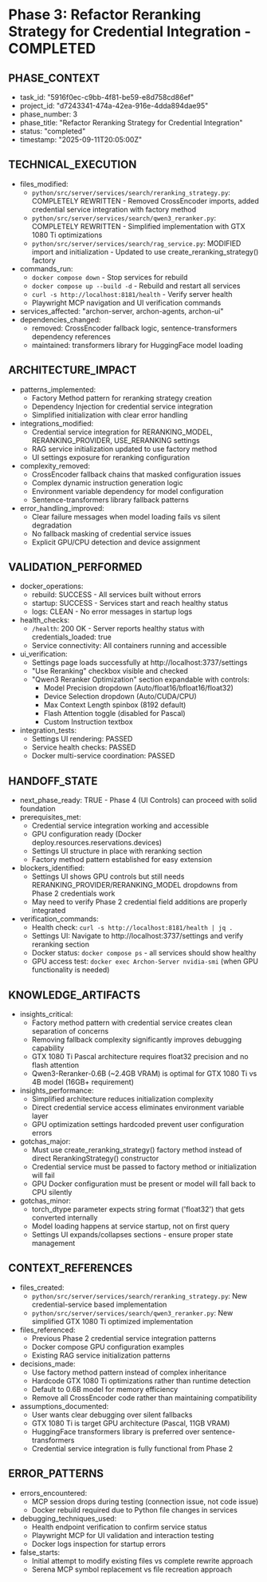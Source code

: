 # Phase 3: Refactor Reranking Strategy for Credential Integration - COMPLETED

## PHASE_CONTEXT
- task_id: "5916f0ec-c9bb-4f81-be59-e8d758cd86ef"
- project_id: "d7243341-474a-42ea-916e-4dda894dae95" 
- phase_number: 3
- phase_title: "Refactor Reranking Strategy for Credential Integration"
- status: "completed"
- timestamp: "2025-09-11T20:05:00Z"

## TECHNICAL_EXECUTION
- files_modified: 
  - `python/src/server/services/search/reranking_strategy.py`: COMPLETELY REWRITTEN - Removed CrossEncoder imports, added credential service integration with factory method
  - `python/src/server/services/search/qwen3_reranker.py`: COMPLETELY REWRITTEN - Simplified implementation with GTX 1080 Ti optimizations
  - `python/src/server/services/search/rag_service.py`: MODIFIED import and initialization - Updated to use create_reranking_strategy() factory
- commands_run: 
  - `docker compose down` - Stop services for rebuild
  - `docker compose up --build -d` - Rebuild and restart all services
  - `curl -s http://localhost:8181/health` - Verify server health
  - Playwright MCP navigation and UI verification commands
- services_affected: "archon-server, archon-agents, archon-ui"
- dependencies_changed: 
  - removed: CrossEncoder fallback logic, sentence-transformers dependency references
  - maintained: transformers library for HuggingFace model loading

## ARCHITECTURE_IMPACT
- patterns_implemented: 
  - Factory Method pattern for reranking strategy creation
  - Dependency Injection for credential service integration
  - Simplified initialization with clear error handling
- integrations_modified:
  - Credential service integration for RERANKING_MODEL, RERANKING_PROVIDER, USE_RERANKING settings
  - RAG service initialization updated to use factory method
  - UI settings exposure for reranking configuration
- complexity_removed:
  - CrossEncoder fallback chains that masked configuration issues
  - Complex dynamic instruction generation logic
  - Environment variable dependency for model configuration
  - Sentence-transformers library fallback patterns
- error_handling_improved: 
  - Clear failure messages when model loading fails vs silent degradation
  - No fallback masking of credential service issues
  - Explicit GPU/CPU detection and device assignment

## VALIDATION_PERFORMED
- docker_operations:
  - rebuild: SUCCESS - All services built without errors
  - startup: SUCCESS - Services start and reach healthy status
  - logs: CLEAN - No error messages in startup logs
- health_checks:
  - `/health`: 200 OK - Server reports healthy status with credentials_loaded: true
  - Service connectivity: All containers running and accessible
- ui_verification:
  - Settings page loads successfully at http://localhost:3737/settings
  - "Use Reranking" checkbox visible and checked
  - "Qwen3 Reranker Optimization" section expandable with controls:
    - Model Precision dropdown (Auto/float16/bfloat16/float32)
    - Device Selection dropdown (Auto/CUDA/CPU)
    - Max Context Length spinbox (8192 default)
    - Flash Attention toggle (disabled for Pascal)
    - Custom Instruction textbox
- integration_tests:
  - Settings UI rendering: PASSED
  - Service health checks: PASSED
  - Docker multi-service coordination: PASSED

## HANDOFF_STATE
- next_phase_ready: TRUE - Phase 4 (UI Controls) can proceed with solid foundation
- prerequisites_met:
  - Credential service integration working and accessible
  - GPU configuration ready (Docker deploy.resources.reservations.devices)
  - Settings UI structure in place with reranking section
  - Factory method pattern established for easy extension
- blockers_identified:
  - Settings UI shows GPU controls but still needs RERANKING_PROVIDER/RERANKING_MODEL dropdowns from Phase 2 credentials work
  - May need to verify Phase 2 credential field additions are properly integrated
- verification_commands:
  - Health check: `curl -s http://localhost:8181/health | jq .`
  - Settings UI: Navigate to http://localhost:3737/settings and verify reranking section
  - Docker status: `docker compose ps` - all services should show healthy
  - GPU access test: `docker exec Archon-Server nvidia-smi` (when GPU functionality is needed)

## KNOWLEDGE_ARTIFACTS
- insights_critical:
  - Factory method pattern with credential service creates clean separation of concerns
  - Removing fallback complexity significantly improves debugging capability
  - GTX 1080 Ti Pascal architecture requires float32 precision and no flash attention
  - Qwen3-Reranker-0.6B (~2.4GB VRAM) is optimal for GTX 1080 Ti vs 4B model (16GB+ requirement)
- insights_performance:
  - Simplified architecture reduces initialization complexity
  - Direct credential service access eliminates environment variable layer
  - GPU optimization settings hardcoded prevent user configuration errors
- gotchas_major:
  - Must use create_reranking_strategy() factory method instead of direct RerankingStrategy() constructor
  - Credential service must be passed to factory method or initialization will fail
  - GPU Docker configuration must be present or model will fall back to CPU silently
- gotchas_minor:
  - torch_dtype parameter expects string format ('float32') that gets converted internally
  - Model loading happens at service startup, not on first query
  - Settings UI expands/collapses sections - ensure proper state management

## CONTEXT_REFERENCES  
- files_created:
  - `python/src/server/services/search/reranking_strategy.py`: New credential-service based implementation
  - `python/src/server/services/search/qwen3_reranker.py`: New simplified GTX 1080 Ti optimized implementation
- files_referenced:
  - Previous Phase 2 credential service integration patterns
  - Docker compose GPU configuration examples
  - Existing RAG service initialization patterns
- decisions_made:
  - Use factory method pattern instead of complex inheritance
  - Hardcode GTX 1080 Ti optimizations rather than runtime detection
  - Default to 0.6B model for memory efficiency
  - Remove all CrossEncoder code rather than maintaining compatibility
- assumptions_documented:
  - User wants clear debugging over silent fallbacks
  - GTX 1080 Ti is target GPU architecture (Pascal, 11GB VRAM)
  - HuggingFace transformers library is preferred over sentence-transformers
  - Credential service integration is fully functional from Phase 2

## ERROR_PATTERNS
- errors_encountered:
  - MCP session drops during testing (connection issue, not code issue)
  - Docker rebuild required due to Python file changes in services
- debugging_techniques_used:
  - Health endpoint verification to confirm service status
  - Playwright MCP for UI validation and interaction testing
  - Docker logs inspection for startup errors
- false_starts: 
  - Initial attempt to modify existing files vs complete rewrite approach
  - Serena MCP symbol replacement vs file recreation approach